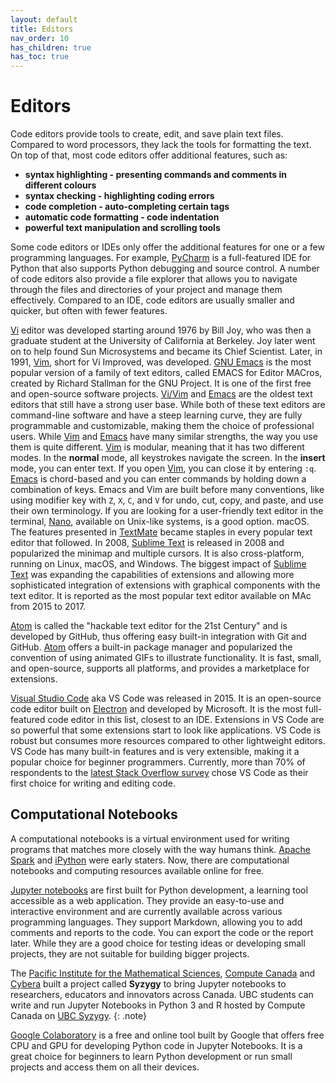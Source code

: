 ```yaml
---
layout: default
title: Editors
nav_order: 10
has_children: true
has_toc: true
---
```


# Editors

Code editors provide tools to create, edit, and save plain text files. Compared to word processors, they lack the tools for formatting the text. On top of that, most code editors offer additional features, such as:

+ **syntax highlighting - presenting commands and comments in different colours**
+ **syntax checking - highlighting coding errors**
+ **code completion - auto-completing certain tags**
+ **automatic code formatting - code indentation**
+ **powerful text manipulation and scrolling tools**

Some code editors or IDEs only offer the additional features for one or a few programming languages. For example, [PyCharm](https://www.jetbrains.com/pycharm/) is a full-featured IDE for Python that also supports Python debugging and source control. A number of code editors also provide a file explorer that allows you to navigate through the files and directories of your project and manage them effectively. Compared to an IDE, code editors are usually smaller and quicker, but often with fewer features.

[Vi](https://www.vim.org/) editor was developed starting around 1976 by Bill Joy, who was then a graduate student at the University of California at Berkeley. Joy later went on to help found Sun Microsystems and became its Chief Scientist. Later, in 1991, [Vim](https://www.vim.org/), short for Vi Improved, was developed. [GNU Emacs](https://www.gnu.org/software/emacs/) is the most popular version of a family of text editors, called EMACS for Editor MACros, created by Richard Stallman for the GNU Project. It is one of the first free and open-source software projects. [Vi/Vim](https://www.vim.org/) and [Emacs](https://www.gnu.org/software/emacs/) are the oldest text editors that still have a strong user base. While both of these text editors are command-line software and have a steep learning curve, they are fully programmable and customizable, making them the choice of professional users. While [Vim](https://www.vim.org/) and [Emacs](https://www.gnu.org/software/emacs/) have many similar strengths, the way you use them is quite different. [Vim](https://www.vim.org/) is modular, meaning that it has two different modes. In the **normal** mode, all keystrokes navigate the screen. In the **insert** mode, you can enter text. If you open [Vim](https://www.vim.org/), you can close it by entering `:q`. [Emacs](https://www.gnu.org/software/emacs/) is chord-based and you can enter commands by holding down a combination of keys. Emacs and Vim are built before many conventions, like using modifier key with `Z`, `X`, `C`, and `V` for undo, cut, copy, and paste, and use their own terminology. If you are looking for a user-friendly text editor in the terminal, [Nano](https://www.nano-editor.org/), available on Unix-like systems, is a good option.
macOS. The features presented in [TextMate](https://macromates.com/) became staples in every popular text editor that followed. In 2008, [Sublime Text](https://www.sublimetext.com/) is released in 2008 and popularized the minimap and multiple cursors. It is also cross-platform, running on Linux, macOS, and Windows. The biggest impact of [Sublime Text](https://www.sublimetext.com/) was expanding the capabilities of extensions and allowing more sophisticated integration of extensions with graphical components with the text editor. It is reported as the most popular text editor available on MAc from 2015 to 2017.

[Atom](https://atom.io/) is called the "hackable text editor for the 21st Century" and is developed by GitHub, thus offering easy built-in integration with Git and GitHub. [Atom](https://atom.io/) offers a built-in package manager and popularized the convention of using animated GIFs to illustrate functionality. It is fast, small, and open-source, supports all platforms, and provides a marketplace for extensions.

[Visual Studio Code](https://code.visualstudio.com/) aka VS Code was released in 2015. It is an open-source code editor built on [Electron](https://www.electronjs.org/) and developed by Microsoft. It is the most full-featured code editor in this list, closest to an IDE. Extensions in VS Code are so powerful that some extensions start to look like applications. VS Code is robust but consumes more resources compared to other lightweight editors. VS Code has many built-in features and is very extensible, making it a popular choice for beginner programmers. Currently, more than 70% of respondents to the [latest Stack Overflow survey](https://insights.stackoverflow.com/survey/2021#most-popular-technologies-new-collab-tools) chose VS Code as their first choice for writing and editing code.

## Computational Notebooks

A computational notebooks is a virtual environment used for writing programs that matches more closely with the way humans think. [Apache Spark](https://spark.apache.org/) and [iPython](https://ipython.org/) were early staters. Now, there are computational notebooks and computing resources available online for free.

[Jupyter notebooks](https://jupyter.org/) are first built for Python development, a learning tool accessible as a web application. They provide an easy-to-use and interactive environment and are currently available across various programming languages. They support Markdown, allowing you to add comments and reports to the code. You can export the code or the report later. While they are a good choice for testing ideas or developing small projects, they are not suitable for building bigger projects.

The [Pacific Institute for the Mathematical Sciences](https://www.pims.math.ca/), [Compute Canada](https://computecanada.ca/) and [Cybera](https://cybera.ca/) built a project called **Syzygy** to bring Jupyter notebooks to researchers, educators and innovators across Canada. UBC students can write and run Jupyter Notebooks in Python 3 and R hosted by Compute Canada on [UBC Syzygy](https://ubc.syzygy.ca/).
{: .note}

[Google Colaboratory](https://colab.research.google.com/notebooks/) is a free and online tool built by Google that offers free CPU and GPU for developing Python code in Jupyter Notebooks. It is a great choice for beginners to learn Python development or run small projects and access them on all their devices.